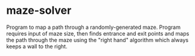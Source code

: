 # maze-solver

Program to map a path through a randomly-generated maze. Program requires input of maze size, then finds entrance and exit points and maps the path through the maze using the "right hand" algorithm which always keeps a wall to the right.
